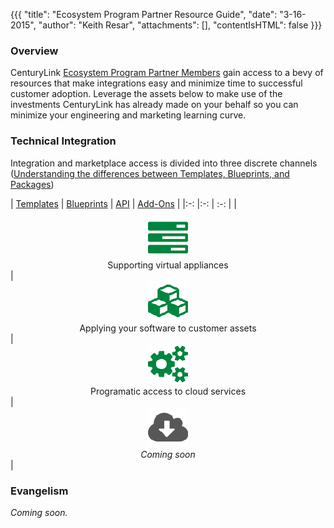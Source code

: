 {{{
  "title": "Ecosystem Program Partner Resource Guide",
  "date": "3-16-2015",
  "author": "Keith Resar",
  "attachments": [],
  "contentIsHTML": false
}}}



### Overview

CenturyLink [Ecosystem Program Partner Members](centurylink-cloud-ecosystem-program-guide.md) gain access to a bevy of resources that make integrations easy and minimize time to successful customer adoption.  Leverage the assets below to make use of the investments CenturyLink has already made on your behalf so you can minimize your engineering and marketing learning curve.

### Technical Integration

Integration and marketplace access is divided into three discrete channels ([Understanding the differences between Templates, Blueprints, and Packages](../../blueprints/understanding-the-difference-between-templates-blueprints-and-packages/))

| [Templates](ecosystem-program-resources-templates.md)  | [Blueprints](ecosystem-program-resources-blueprints.md) | [API](ecosystem-program-resources-api.md) | [Add-Ons](ecosystem-program-resources-addons.md) |
|:-:	|:-:	| :-: |
| <center>[<img src="../images/ecosystem_program_resources/tasks_00853f_64.png" style="border:0;">](ecosystem-program-resources-templates.md)<br>Supporting virtual appliances</center>| <center>[<img src="../images/ecosystem_program_resources/cubes_00853f_64.png" style="border:0;">](ecosystem-program-resources-blueprints.md)<br>Applying your software to customer assets</center>| <center>[<img src="../images/ecosystem_program_resources/cogs_00853f_64.png" style="border:0;">](ecosystem-program-resources-api.md)<br>Programatic access to cloud services</center> | <center>[<img src="../images/ecosystem_program_resources/cloud-download_575757_64.png" style="border:0;">](ecosystem-program-resources-addons.md)<br>*Coming soon*</center> |


### Evangelism

*Coming soon.*
